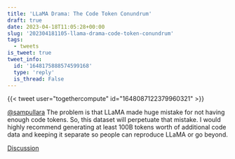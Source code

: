 ```yaml
---
title: 'LLaMA Drama: The Code Token Conundrum'
draft: true
date: 2023-04-18T11:05:28+00:00
slug: '202304181105-llama-drama-code-token-conundrum'
tags:
  - tweets
is_tweet: true
tweet_info:
  id: '1648175888574599168'
  type: 'reply'
  is_thread: False
---
```




{{< tweet user="togethercompute" id="1648087122379960321" >}}

[@sampullara](https://x.com/sampullara) The problem is that LLaMA made huge mistake for not having enough code tokens. So, this dataset will perpetuate that mistake. I would highly recommend generating at least 100B tokens worth of additional code data and keeping it separate so people can reproduce LLaMA or go beyond.

[Discussion](https://x.com/sytelus/status/1648175888574599168)
